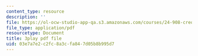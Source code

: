 ```yaml
---
content_type: resource
description: ''
file: https://ol-ocw-studio-app-qa.s3.amazonaws.com/courses/24-908-creole-languages-and-caribbean-identities-spring-2017/03e7a7e2c2fc8a3cfa847d05b8b995d7_KO6GiBAK7cY.pdf
file_type: application/pdf
resourcetype: Document
title: 3play pdf file
uid: 03e7a7e2-c2fc-8a3c-fa84-7d05b8b995d7
---
```

